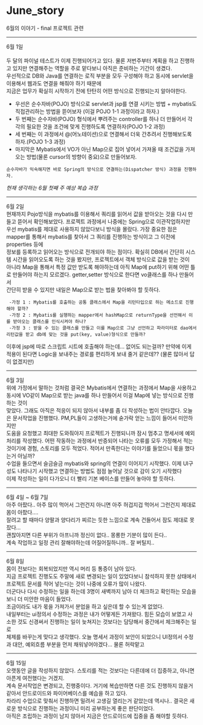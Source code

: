 # June_story
6월의 이야기 -  final 프로젝트 관련


-----------------------------------------------
6월 1일<br>
<br>
두 달의 파이널 테스트가 이제 진행되어가고 있다. 물론 저번주부터 계획을 하고 진행하고 있지만 연결해주는 역할을 주로 맡다보니 아직은 준비하는 기간이 생겼다.<br>
우선적으로 DB와 Java를 연결하는 로직 부분을 모두 구성해야 하고 동시에 servlet을 이용해서 웹과도 연결을 해줘야 하기 때문에<br>
지금은 업무가 확실히 시작하기 전에 탄탄히 어떤 방식으로 진행되는지 알아야한다.<br>

- 우선은 순수자바(POJO) 방식으로 servlet과 jsp를 연결 시키는 방법 + mybatis도 직접관리하는 방법을 뜯어보자 (이걸 POJO 1-1 과정이라고 하자.)<br>
- 두 번째는 순수자바(POJO) 형식에서 뿌려주는 controller를 하나 더 만들어서 각각의 필요한 것을 조건에 맞게 진행하도록 연결하자(POJO 1-2 과정)<br>
- 세 번째는 이 과정에서 @(어노테이션)으로 연결해서 더욱 간추려서 진행해보도록 하자.(POJO 1-3 과정)<br>
- 마지막은 Mybatis에서 VO가 아닌 Map으로 집어 넣어서 가져올 때 조건값을 가져오는 방법(물론 cursor의 방향이 중요)으로 만들어보자.
```
순수자바가 익숙해지면 바로 Spring의 방식으로 연결하는(Dispatcher 방식) 과정을 진행하자.
```
*현재 생각하는 6월 첫째 주 예상 복습 과정*

------------------------------------------------
6월 2일<br>
현재까지 Pojo방식을 mybatis를 이용해서 쿼리를 읽어서 값을 받아오는 것을 다시 만들고 뜯어서 확인해보았다. 프로젝트 과정에서 나중에는 Spring으로 이관작업하지만 <br>
우선 mybatis를 제대로 사용하지 않았다보니 방식을 몰랐다. 가장 중요한 점은 mapper를 통해서 mybatis를 찾아서 그 쿼리를 진행하는 방식이고 그 이전에 properties 등에 <br>
정보를 등록하고 읽어오는 방식으로 전개되야 하는 점이다. 확실히 DB에서 간단히 시스템 시간을 읽어오도록 하는 것을 봤지만, 프로젝트에서 객체 방식으로 값을 받는 것이<br>
아니라 Map을 통해서 특정 값만 받도록 해야하는데 아직 Map에 put하기 위해 어떤 틀로 만들어야 하는지 모르겠다. getter,setter 방식으로 한다면 vo클래스를 하나 만들어서<br>
간단히 받을 수 있지만 내일은 Map으로 받는 법을 찾아봐야 할 듯하다.
```
 -가정 1 : Mybatis를 호출하는 공통 클래스에서 Map을 리턴타입으로 하는 메소드로 진행해야 할까?
 -가정 2 : Mybatis를 실행하는 mapper에서 hashMap으로 returnType을 선언해서 이를 받아오는 클래스를 인식시켜야 하나?
 -가정 3 : 받을 수 있는 클래스를 만들고 이를 Map으로 그냥 선언하고 파라미터로 dao에서 리턴값을 받고 db에 맞는 것을 put(key, value)형식으로 만들까?
```
이후에 jsp에 따로 스크립트 시트에 호출해야 하는데... 없어도 되는걸까?
만약에 이게 적용이 된다면 Logic을 보내주는 경로를 편리하게 보내 줄거 같은데?? (물론 많아서 답이 없겠지만)

------------------------------------------------
6월 3일<br>
위에 가정에서 말하는 것처럼 결국은 Mybatis에서 연결하는 과정에서 Map을 사용하고 동시에 VO같이 Map으로 받는 java를 하나 만들어서 이걸 Map에 넣는 방식으로 진행하는 것이<br>
맞았다. 그래도 아직은 적응이 되지 않아서 내부를 좀 더 작성하는 법이 안타깝다. 오늘은 문서작업을 진행했다. PM,PL들이 고생하는거에 숟가락 얻는 느낌이 들어서 미안하지만<br>
도움을 요청했고 최대한 도와줘야지 프로젝트가 진행되니까 잠시 멈추고 명세서에 예외처리를 작성했다. 어떤 작동하는 과정에서 반증되어 나타는 오류를 모두 가정해서 적는<br>
것이기에 경험, 스토리를 모두 적었다. 적어서 만족한다는 이야기를 들었으니 몫을 했다는거 아닐까?<br>
수업을 들으면서 슬금슬금 mybatis와 spring의 연결이 이어지기 시작했다. 이제 UI구성도 나타나기 시작했고 연결하는 방법도 점점 늘어날 것으로 감이 오기 시작했다<br>
이제 작성하는 일이 다가오니 더 빨리 기본 베이스를 만들어 놓아야 할 듯하다.

------------------------------------------------
6월 4일 ~ 6월 7일<br>
아주 아팠다.. 아주 많이 먹어서 그런건지 아니면 아주 허겁지겁 먹어서 그런건지 제대로 몸이 아팠다....<br>
잘려고 할 때마다 양팔과 양다리가 찌르는 듯한 느낌으로 계속 건들어서 잠도 제대로 못잤다...<br>
괜찮아지면 다른 부위가 아프니까 정신이 없다.. 몽롱한 기분이 많이 든다..<br>
계속 작업하고 일정 관리 잘해야하는데 어질어질하니까.. 잘 버틸지..

------------------------------------------------
6월 8일<br>
몸이 전보다는 회복되었지만 역시 머리 등 통증이 남아 있다.<br>
지금 프로젝트 진행도도 주말에 새로 변경되는 일이 있었다보니 참석하지 못한 상태에서 프로젝트 문서를 적어 넣는다는 것이 나중에 오류가 많이 나왔다.<br>
더군다나 다시 수정하는 일을 하는데 3명이 새벽까지 남아 더 체크하고 확인하는 모습을 보니 더 미안한 마음이 들었다.<br> 
조금이라도 내가 몫을 가져가서 분업을 하고 싶은데 할 수 있는게 없었다.<br>
내일부터는 ui정의서 수정하는 과정은 내가 어떻게든 가져왔다. 힘든 모습이 보였고 사소한 것도 신경써서 진행하는 일이 늦쳐지는 것보다는 담당해서 중간에서 체크해주는 일로<br>
체제를 바꾸는게 맞다고 생각했다. 오늘 명세서 과정이 보안이 되었으니 UI정의서 수정과 대안, 예외흐름 부분을 먼저 채워넣어야겠다... 물론 허락맡고

--------------------------------------------------
6월 15일<br>
오랫동안 글을 작성하지 않았다. 스토리를 적는 것보다는 다른데에 더 집중하고, 아니면 아픈게 여전했다는 거겠지.<br>
계속 문서작업은 변경되고, 진행중이다. 거기에 복습만하면 다른 것도 진행하지 않을거 같아서 안드로이드와 파이어베이스를 예습을 하고 있다.<br>
차라리 수업으로 맞춰서 진행하면 밀려서 고생길 열리는거 같았는데 역시나.. 결국은 새로운 방식으로 진행하는 과정이니 미리 공부하는게 좋은 판단이었다.<br>
아직은 조립하는 과정이 남지 않아서 지금은 안드로이드에 집중을 좀 해야할 듯하다.
